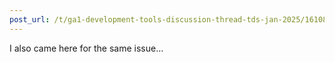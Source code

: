 ```yaml
---
post_url: /t/ga1-development-tools-discussion-thread-tds-jan-2025/161083/135
---
```

I also came here for the same issue…